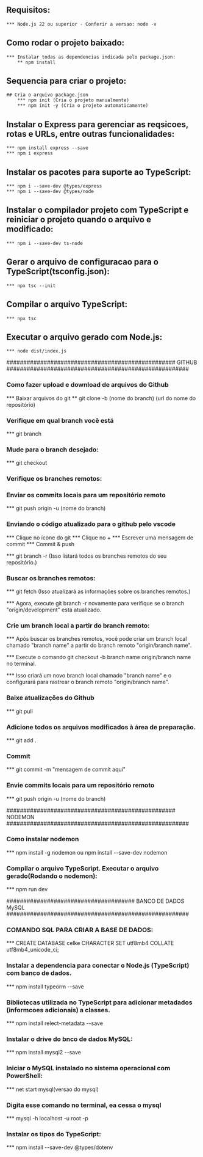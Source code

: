 ## Requisitos:
    *** Node.js 22 ou superior - Conferir a versao: node -v

## Como rodar o projeto baixado:
    *** Instalar todas as dependencias indicada pelo package.json:
        ** npm install

## Sequencia para criar o  projeto:
    ## Cria o arquivo package.json
        *** npm init (Cria o projeto manualmente)
        *** npm init -y (Cria o projeto automaticamente)

## Instalar o Express para gerenciar as reqsicoes, rotas e URLs, entre outras funcionalidades:
    *** npm install express --save
    *** npm i express

## Instalar os pacotes para suporte ao TypeScript:
    *** npm i --save-dev @types/express
    *** npm i --save-dev @types/node

## Instalar o compilador projeto com TypeScript e reiniciar o projeto quando o arquivo e modificado:
    *** npm i --save-dev ts-node

## Gerar o arquivo de configuracao para o TypeScript(tsconfig.json):
    *** npx tsc --init

## Compilar o arquivo TypeScript:
    *** npx tsc

## Executar o arquivo gerado com Node.js:
    *** node dist/index.js


################################################## GITHUB ######################################################
### Como fazer upload e download de arquivos do Github

*** Baixar arquivos do git
** git clone -b (nome do branch) (url do nome do repositório)

### Verifique em qual branch você está
*** git branch

### Mude para o branch desejado:

*** git checkout <nome-do-branch>

### Verifique os branches remotos:

### Enviar os commits locais para um repositório remoto
*** git push origin -u (nome do branch)

### Enviando o código atualizado para o github pelo vscode
*** Clique no ícone do git
*** Clique no +
*** Escrever uma mensagem de commit
*** Commit & push

*** git branch -r (Isso listará todos os branches remotos do seu repositório.)

### Buscar os branches remotos:

*** git fetch (Isso atualizará as informações sobre os branches remotos.)

*** Agora, execute git branch -r novamente para verifique se o branch "origin/development" está atualizado.

### Crie um branch local a partir do branch remoto:

*** Após buscar os branches remotos, você pode criar um branch local chamado "branch name" a partir do branch remoto "origin/branch name".

*** Execute o comando git checkout -b branch name origin/branch name no terminal.

*** Isso criará um novo branch local chamado "branch name" e o configurará para rastrear o branch remoto "origin/branch name".

### Baixe atualizações do Github

*** git pull

### Adicione todos os arquivos modificados à área de preparação.

*** git add .

### Commit

*** git commit -m "mensagem de commit aqui"

### Envie commits locais para um repositório remoto

*** git push origin -u (nome do branch)


################################################## NODEMON ######################################################
### Como instalar nodemon
   *** npm install -g nodemon ou npm install --save-dev nodemon

### Compilar o arquivo TypeScript. Executar o arquivo gerado(Rodando o nodemon):
   *** npm run dev


###################################### BANCO DE DADOS MySQL ######################################################
### COMANDO SQL PARA CRIAR A BASE DE DADOS:
   *** CREATE DATABASE celke CHARACTER SET utf8mb4 COLLATE utf8mb4_unicode_ci;

### Instalar a dependencia para conectar o Node.js (TypeScript) com banco de dados.
   *** npm install typeorm --save

### Bibliotecas utilizada no TypeScript para adicionar metadados (informcoes adicionais) a classes.
   *** npm install relect-metadata --save

### Instalar o drive do bnco de dados MySQL:
   *** npm install mysql2 --save

### Iniciar o MySQL instalado no sistema operacional com PowerShell:
   *** net start mysql(versao do mysql)

### Digita esse comando no terminal, ea cessa o mysql
   *** mysql -h localhost -u root -p

### Instalar os tipos do TypeScript:
   *** npm install --save-dev @types/dotenv